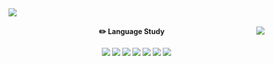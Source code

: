 <img src="https://capsule-render.vercel.app/api?type=waving&color=ff7372&height=80&section=header"/>

<div align="center">

  <img align="right" src="https://github-readme-stats.vercel.app/api/top-langs/?username=chaeryeon823&layout=compact&langs_count=8&theme=aura_dark"/>

#### ✏️ Language Study

<img src="https://img.shields.io/badge/JAVA-3a75b0?style=flat"/>
<img src="https://img.shields.io/badge/Python-3776AB?style=flat&logo=Python&logoColor=white"/>
<img src="https://img.shields.io/badge/MySQL-4479A1?style=flat&logo=MySQL&logoColor=white"/>
<img src="https://img.shields.io/badge/HTML5-E34F26?style=flat&logo=HTML5&logoColor=white"/>
<img src="https://img.shields.io/badge/CSS3-1572B6?style=flat&logo=CSS3&logoColor=white"/>
<img src="https://img.shields.io/badge/JavaScript-F7DF1E?style=flat&logo=JavaScript&logoColor=white"/>

<img src="https://capsule-render.vercel.app/api?type=waving&color=ff7372&height=80&section=footer"/>
</div>
<!--
**chaeryeon823/chaeryeon823** is a ✨ _special_ ✨ repository because its `README.md` (this file) appears on your GitHub profile.

Here are some ideas to get you started:

- 🔭 I’m currently working on ...
- 🌱 I’m currently learning ...
- 👯 I’m looking to collaborate on ...
- 🤔 I’m looking for help with ...
- 💬 Ask me about ...
- 📫 How to reach me: ...
- 😄 Pronouns: ...
- ⚡ Fun fact: ...

  <img align="right" src="https://github-readme-stats.vercel.app/api/top-langs/?username=chaeryoen823&theme=dracula&exclude_repo=clone-web-scrapper,clone-zoom&hide=Procfile&layout=compact&langs_count=8"/>
-->

